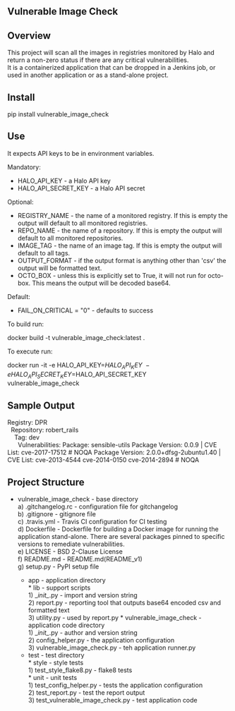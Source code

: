 Vulnerable Image Check
-

Overview
-

This project will scan all the images in registries monitored by
Halo and return a non-zero status if there are any critical vulnerabilities.  
It is a containerized application that can be dropped in a Jenkins job, or
 used in another application or as a stand-alone project.

Install
-
pip install vulnerable_image_check

Use
-

It expects API keys to be in environment variables. 

Mandatory: 
* HALO_API_KEY - a Halo API key
* HALO_API_SECRET_KEY - a Halo API secret

Optional:
* REGISTRY_NAME - the name of a monitored registry.  If this is empty 
the output will default to all monitored registries.
* REPO_NAME - the name of a repository.  If this is empty the output will 
default to all monitored repositories.
* IMAGE_TAG - the name of an image tag.  If this is empty the output will
 default to all tags.
* OUTPUT_FORMAT - if the output format is anything other than 'csv' the output
 will be formatted text.
* OCTO_BOX - unless this is explicitly set to True, it will not run for 
octo-box.  This means the output will be decoded base64.
  
Default:
* FAIL_ON_CRITICAL = "0" - defaults to success

To build run:

docker build -t vulnerable_image_check:latest .

To execute run:

docker run -it -e HALO_API_KEY=$HALO_API_KEY \
-e HALO_API_SECRET_KEY=$HALO_API_SECRET_KEY \
vulnerable_image_check

Sample Output
-

Registry: DPR    
&nbsp;&nbsp;Repository: robert_rails  
&nbsp;&nbsp;&nbsp;&nbsp;Tag: dev  
&nbsp;&nbsp;&nbsp;&nbsp;&nbsp;&nbsp;Vulnerabilities:  Package: sensible-utils  Package Version: 0.0.9 | CVE List: cve-2017-17512 # NOQA
  Package Version: 2.0.0+dfsg-2ubuntu1.40 | CVE List: cve-2013-4544 cve-2014-0150 cve-2014-2894 # NOQA
    
Project Structure
-

* vulnerable_image_check - base directory  
a) .gitchangelog.rc - configuration file for gitchangelog  
b) .gitignore - gitignore file  
c) .travis.yml - Travis CI configuration for CI testing  
d) Dockerfile - Dockerfile for building a Docker image for running the 
application stand-alone.  There are several
 packages pinned to specific versions to remediate vulnerabilities.  
e) LICENSE - BSD 2-Clause License  
f) README.md - README.md(README_v1)  
g) setup.py - PyPI setup file  

    * app - application directory  
    <t>* lib - support scripts  
    <t>1) \__init\__.py - import and version string  
    <t>2) report.py - reporting tool that outputs base64 encoded csv and 
    formatted text  
    <t>3) utility.py - used by report.py
    <t>* vulnerable_image_check - application code directory  
    <t>1) \__init\__.py - author and version string  
    <t>2) config_helper.py - the application configuration  
    <t>3) vulnerable_image_check.py - teh application
    runner.py
    * test - test directory  
    <t>* style - style tests  
    <t>1) test_style_flake8.py - flake8 tests  
    <t>* unit - unit tests  
    <t>1) test_config_helper.py - tests the application configuration  
    <t>2) test_report.py - test the report output  
    <t>3) test_vulnerable_image_check.py - test application code  


